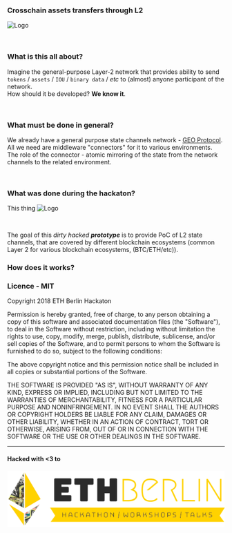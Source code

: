 ### Crosschain assets transfers through L2

![Logo](https://docs.google.com/drawings/d/e/2PACX-1vSv_Sm2XqYnVWspCo2HapRMg5Xllucv5_IgZIA6_3by8QvQWldqdir5jHAaFBcEwWQil2cFSgeV8jJd/pub?w=1101&h=741)

</br>


### What is this all about?
Imagine the general-purpose Layer-2 network that provides ability to send `tokens` / `assets` / `IOU` / `binary data` / _etc_ to (almost) anyone participant of the network.  
How should it be developed? **We know it**. 

</br>

### What must be done in general?
We already have a general purpose state channels network - [GEO Protocol](https://github.com/GEO-Protocol). All we need are middleware "connectors" for it to various environments. The role of the connector - atomic mirroring of the state from the network channels to the related environment.

</br>

### What was done during the hackaton?
This thing
![Logo](https://docs.google.com/drawings/d/e/2PACX-1vSuVYEdRFirC7gED-V49oOqk9RExN4VrTQ5A4ANZFsGrAGzLB--wnJ6lYmwHeFXkxjtf7yX9puD2nhM/pub?w=1101&h=741)

</br>

The goal of this _dirty hacked **prototype**_ is to provide PoC of L2 state channels,
that are covered by different blockchain ecosystems (common Layer 2 for various blockchain ecosystems, (BTC/ETH/etc)).


### How does it works?



### Licence - MIT
Copyright 2018 ETH Berlin Hackaton

Permission is hereby granted, free of charge, to any person obtaining a copy of this software and associated documentation files (the "Software"), to deal in the Software without restriction, including without limitation the rights to use, copy, modify, merge, publish, distribute, sublicense, and/or sell copies of the Software, and to permit persons to whom the Software is furnished to do so, subject to the following conditions:

The above copyright notice and this permission notice shall be included in all copies or substantial portions of the Software.

THE SOFTWARE IS PROVIDED "AS IS", WITHOUT WARRANTY OF ANY KIND, EXPRESS OR IMPLIED, INCLUDING BUT NOT LIMITED TO THE WARRANTIES OF MERCHANTABILITY, FITNESS FOR A PARTICULAR PURPOSE AND NONINFRINGEMENT. IN NO EVENT SHALL THE AUTHORS OR COPYRIGHT HOLDERS BE LIABLE FOR ANY CLAIM, DAMAGES OR OTHER LIABILITY, WHETHER IN AN ACTION OF CONTRACT, TORT OR OTHERWISE, ARISING FROM, OUT OF OR IN CONNECTION WITH THE SOFTWARE OR THE USE OR OTHER DEALINGS IN THE SOFTWARE.


------

#### Hacked with <3 to 
![eth](https://github.com/ethberlin-hackathon/media-assets/raw/master/ETHBerlin%20logo%20-%20horizontal%20transparent%20-%20small.png)
